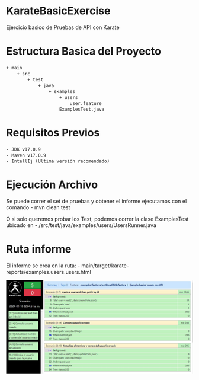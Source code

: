 # KarateBasicExercise
Ejercicio basico de Pruebas de API con Karate

# Estructura Basica del Proyecto

	+ main
		+ src
			+ test
				+ java
					+ examples
						+ users
							user.feature
						ExamplesTest.java
						

# Requisitos Previos

	- JDK v17.0.9
	- Maven v17.0.9
	- IntellIj (Ultima versión recomendado)

# Ejecución Archivo

Se puede correr el set de pruebas y obtener el informe ejecutamos con el comando
	- mvn clean test
	
O si solo queremos probar los Test, podemos correr la clase ExamplesTest ubicado en
	- /src/test/java/examples/users/UsersRunner.java
	
# Ruta informe
El informe se crea en la ruta:
	- main/target/karate-reports/examples.users.users.html
	
![Informe Karate CRUD API](./InformeAPI.jpeg)
	

	


